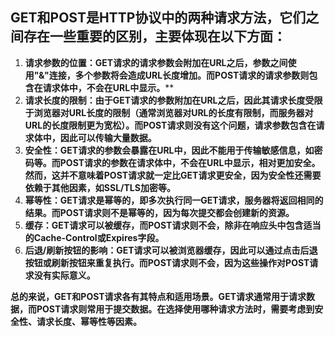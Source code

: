 ## GET和POST是HTTP协议中的两种请求方法，它们之间存在一些重要的区别，主要体现在以下方面：

1. **请求参数的位置：GET请求的请求参数会附加在URL之后，参数之间使用"&"连接，多个参数将会造成URL长度增加。而POST请求的请求参数则包含在请求体中，不会在URL中显示。****
2. **请求长度的限制：由于GET请求的参数附加在URL之后，因此其请求长度受限于浏览器对URL长度的限制（通常浏览器对URL的长度有限制，而服务器对URL的长度限制更为宽松）。而POST请求则没有这个问题，请求参数包含在请求体中，因此可以传输大量数据。**
3. **安全性：GET请求的参数会暴露在URL中，因此不能用于传输敏感信息，如密码等。而POST请求的参数在请求体中，不会在URL中显示，相对更加安全。然而，这并不意味着POST请求就一定比GET请求更安全，因为安全性还需要依赖于其他因素，如SSL/TLS加密等。**
4. **幂等性：GET请求是幂等的，即多次执行同一GET请求，服务器将返回相同的结果。而POST请求则不是幂等的，因为每次提交都会创建新的资源。**
5. **缓存：GET请求可以被缓存，而POST请求则不会，除非在响应头中包含适当的Cache-Control或Expires字段。**
6. **后退/刷新按钮的影响：GET请求可以被浏览器缓存，因此可以通过点击后退按钮或刷新按钮来重复执行。而POST请求则不会，因为这些操作对POST请求没有实际意义。**

**总的来说，GET和POST请求各有其特点和适用场景。GET请求通常用于请求数据，而POST请求则常用于提交数据。在选择使用哪种请求方法时，需要考虑到安全性、请求长度、幂等性等因素。**